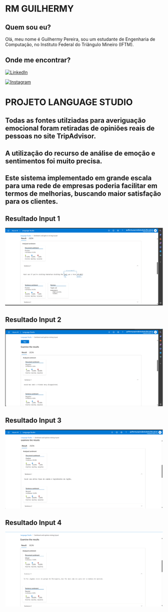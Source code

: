 
# RM GUILHERMY

## Quem sou eu?
Olá, meu nome é Guilhermy Pereira, sou um estudante de Engenharia de Computação, no Instituto Federal do Triângulo Mineiro (IFTM).

## Onde me encontrar?

[![LinkedIn](https://img.shields.io/badge/LinkedIn-0077B5?style=for-the-badge&logo=linkedin&logoColor=white)](https://linkedin.com/in/guilhermy-pereira-aq)

[![Instagram](https://img.shields.io/badge/-Instagram-%23E4405F?style=for-the-badge&logo=instagram&logoColor=white)](https://www.instagram.com/Guilelmy/)

# PROJETO LANGUAGE STUDIO

## Todas as fontes utilziadas para averiguação emocional foram retiradas de opiniões reais de pessoas no site TripAdvisor.

## A utilização do recurso de análise de emoção e sentimentos foi muito precisa.
## Este sistema implementado em grande escala para uma rede de empresas poderia facilitar em termos de melhorias, buscando maior satisfação para os clientes.

## Resultado Input 1
<img src="README_IMGS/Input1.png">

## Resultado Input 2
<img src="README_IMGS/Input2.png">

## Resultado Input 3
<img src="README_IMGS/Input3.png">

## Resultado Input 4
<img src="README_IMGS/Input4.png">


